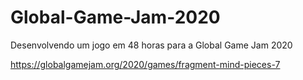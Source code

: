 # Global-Game-Jam-2020
Desenvolvendo um jogo em 48 horas para a Global Game Jam 2020

https://globalgamejam.org/2020/games/fragment-mind-pieces-7
